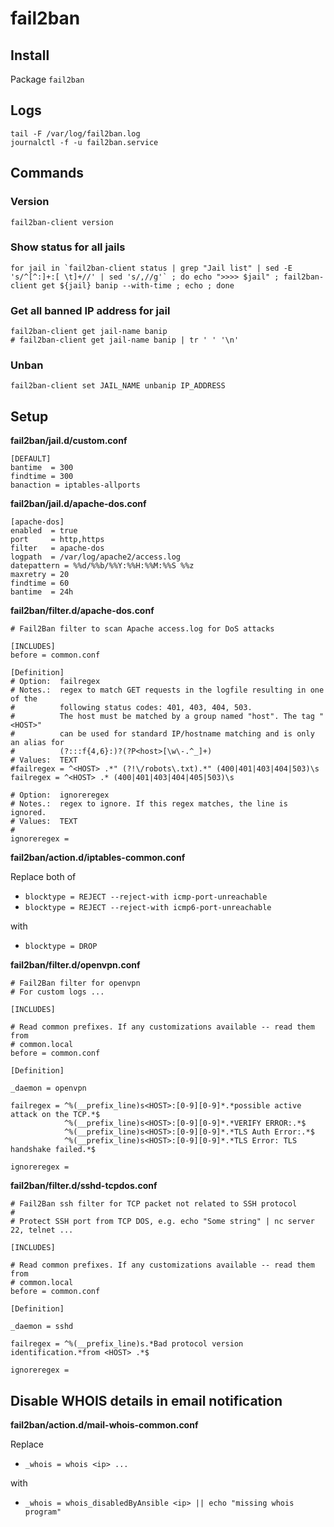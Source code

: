 # fail2ban

## Install

Package `fail2ban`

## Logs

    tail -F /var/log/fail2ban.log
    journalctl -f -u fail2ban.service

## Commands

### Version

    fail2ban-client version

### Show status for all jails

    for jail in `fail2ban-client status | grep "Jail list" | sed -E 's/^[^:]+:[ \t]+//' | sed 's/,//g'` ; do echo ">>>> $jail" ; fail2ban-client get ${jail} banip --with-time ; echo ; done

### Get all banned IP address for jail

    fail2ban-client get jail-name banip
    # fail2ban-client get jail-name banip | tr ' ' '\n'

### Unban

    fail2ban-client set JAIL_NAME unbanip IP_ADDRESS

## Setup

**fail2ban/jail.d/custom.conf**

    [DEFAULT]
    bantime  = 300
    findtime = 300
    banaction = iptables-allports

**fail2ban/jail.d/apache-dos.conf**

    [apache-dos]
    enabled  = true
    port     = http,https
    filter   = apache-dos
    logpath  = /var/log/apache2/access.log
    datepattern = %%d/%%b/%%Y:%%H:%%M:%%S %%z
    maxretry = 20
    findtime = 60
    bantime  = 24h

**fail2ban/filter.d/apache-dos.conf**

    # Fail2Ban filter to scan Apache access.log for DoS attacks

    [INCLUDES]
    before = common.conf

    [Definition]
    # Option:  failregex
    # Notes.:  regex to match GET requests in the logfile resulting in one of the
    #          following status codes: 401, 403, 404, 503.
    #          The host must be matched by a group named "host". The tag "<HOST>" 
    #          can be used for standard IP/hostname matching and is only an alias for
    #          (?:::f{4,6}:)?(?P<host>[\w\-.^_]+)
    # Values:  TEXT
    #failregex = ^<HOST> .*" (?!\/robots\.txt).*" (400|401|403|404|503)\s
    failregex = ^<HOST> .* (400|401|403|404|405|503)\s

    # Option:  ignoreregex
    # Notes.:  regex to ignore. If this regex matches, the line is ignored.
    # Values:  TEXT
    #
    ignoreregex =

**fail2ban/action.d/iptables-common.conf**

Replace both of

* `blocktype = REJECT --reject-with icmp-port-unreachable`
* `blocktype = REJECT --reject-with icmp6-port-unreachable`

with

* `blocktype = DROP`

**fail2ban/filter.d/openvpn.conf**

    # Fail2Ban filter for openvpn
    # For custom logs ...

    [INCLUDES]

    # Read common prefixes. If any customizations available -- read them from
    # common.local
    before = common.conf

    [Definition]

    _daemon = openvpn

    failregex = ^%(__prefix_line)s<HOST>:[0-9][0-9]*.*possible active attack on the TCP.*$
                ^%(__prefix_line)s<HOST>:[0-9][0-9]*.*VERIFY ERROR:.*$
                ^%(__prefix_line)s<HOST>:[0-9][0-9]*.*TLS Auth Error:.*$
                ^%(__prefix_line)s<HOST>:[0-9][0-9]*.*TLS Error: TLS handshake failed.*$

    ignoreregex = 

**fail2ban/filter.d/sshd-tcpdos.conf**

    # Fail2Ban ssh filter for TCP packet not related to SSH protocol
    #
    # Protect SSH port from TCP DOS, e.g. echo "Some string" | nc server 22, telnet ...

    [INCLUDES]

    # Read common prefixes. If any customizations available -- read them from
    # common.local
    before = common.conf

    [Definition]

    _daemon = sshd

    failregex = ^%(__prefix_line)s.*Bad protocol version identification.*from <HOST> .*$

    ignoreregex = 

## Disable WHOIS details in email notification

**fail2ban/action.d/mail-whois-common.conf**

Replace

* `_whois = whois <ip> ...`

with

* `_whois = whois_disabledByAnsible <ip> || echo "missing whois program"`
